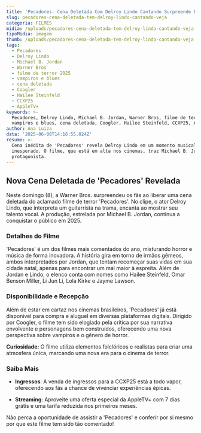 ```yaml
---
title: 'Pecadores: Cena Deletada Com Delroy Lindo Cantando Surpreende Fãs'
slug: pecadores-cena-deletada-tem-delroy-lindo-cantando-veja
categoria: FILMES
midia: /uploads/pecadores-cena-deletada-tem-delroy-lindo-cantando-veja-thumb.jpg
tipoMidia: imagem
thumb: /uploads/pecadores-cena-deletada-tem-delroy-lindo-cantando-veja-thumb.jpg
tags:
  - Pecadores
  - Delroy Lindo
  - Michael B. Jordan
  - Warner Bros
  - filme de terror 2025
  - vampiros e blues
  - cena deletada
  - Coogler
  - Hailee Steinfeld
  - CCXP25
  - AppleTV+
keywords: >-
  Pecadores, Delroy Lindo, Michael B. Jordan, Warner Bros, filme de terror 2025,
  vampiros e blues, cena deletada, Coogler, Hailee Steinfeld, CCXP25, AppleTV+
author: Ana Luiza
data: '2025-06-08T14:16:55.024Z'
resumo: >-
  Cena inédita de 'Pecadores' revela Delroy Lindo em um momento musical
  inesperado. O filme, que está em alta nos cinemas, traz Michael B. Jordan como
  protagonista.
---
```


## Nova Cena Deletada de 'Pecadores' Revelada

<blockquote class="twitter-tweet"><a href="https://twitter.com/user/status/1931545400072368226"></a></blockquote>

Neste domingo (8), a Warner Bros. surpreendeu os fãs ao liberar uma cena deletada do aclamado filme de terror 'Pecadores'. No clipe, o ator Delroy Lindo, que interpreta um guitarrista na trama, encanta ao mostrar seu talento vocal. A produção, estrelada por Michael B. Jordan, continua a conquistar o público em 2025.

### Detalhes do Filme

'Pecadores' é um dos filmes mais comentados do ano, misturando horror e música de forma inovadora. A história gira em torno de irmãos gêmeos, ambos interpretados por Jordan, que tentam recomeçar suas vidas em sua cidade natal, apenas para encontrar um mal maior à espreita. Além de Jordan e Lindo, o elenco conta com nomes como Hailee Steinfeld, Omar Benson Miller, Li Jun Li, Lola Kirke e Jayme Lawson.

### Disponibilidade e Recepção

Além de estar em cartaz nos cinemas brasileiros, 'Pecadores' já está disponível para compra e aluguel em diversas plataformas digitais. Dirigido por Coogler, o filme tem sido elogiado pela crítica por sua narrativa envolvente e personagens bem construídos, oferecendo uma nova perspectiva sobre vampiros e o gênero de horror.

**Curiosidade:** O filme utiliza elementos folclóricos e realistas para criar uma atmosfera única, marcando uma nova era para o cinema de terror.

### Saiba Mais

- **Ingressos**: A venda de ingressos para a CCXP25 está a todo vapor, oferecendo aos fãs a chance de vivenciar experiências épicas.

- **Streaming**: Aproveite uma oferta especial da AppleTV+ com 7 dias grátis e uma tarifa reduzida nos primeiros meses.

Não perca a oportunidade de assistir a 'Pecadores' e conferir por si mesmo por que este filme tem sido tão comentado!

